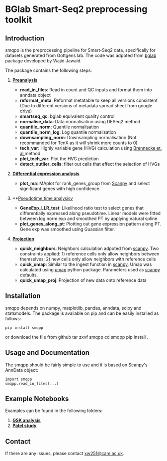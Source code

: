 # BGlab Smart-Seq2 preprocessing toolkit

## Introduction

smqpp is the preprocessing pipeline for Smart-Seq2 data, specifically for datasets generated from Gottgens lab. The code was adpoted from [bglab](https://github.com/wjawaid/bglab) package developed by Wajid Jawaid.

The package contains the following steps:
1. **<ins>Preanalysis</ins>**
	- **read_in_files**: Read in count and QC inputs and format them into anndata object
	- **reformat_meta**: Reformat metatable to keep all versions consistent (Due to different versions of metadata spread sheet from google drive)
	- **smartseq_qc**: bglab equivalent quality control
	- **normalise_data**: Data normalisation using DESeq2 method
	- **quantile_norm**: Quantile normalisation
	- **quantile_norm_log**: Log quantile normalisation
	- **downsampling_norm**: Downsampling normalisation (Not recommanded for TenX as it will shrink more counts to 0)
	- **tech_var**: Highly variable gene (HVG) calculation using [Brennecke et. al
](https://www.nature.com/articles/nmeth.2645?proof=trueInJun) method
	- **plot_tech_var**: Plot the HVG prediction
	- **detect_outlier_cells**: filter out cells that effect the selection of HVGs

2. **<ins>Differential expression analysis</ins>**
	- **plot_ma**: MAplot for rank_genes_group from [Scanpy](https://github.com/theislab/scanpy) and select significant genes with high confidence

3. **<ins>Pseudotime time analysisv
	- **GeneExp_LLR_test**: Likelihood ratio test to select genes that differentially expressed along pseudotime. Linear models were fitted between log norm exp and smoothed PT by applying natural spline.
	- **plot_genes_along_pt**: Plotting out gene expression pattern along PT. Gene exp was smoothed using Guassian filter.

4. **<ins>Projection</ins>**
	- **quick_neighbors**: Neighbors calculation adpoted from [scanpy](https://github.com/theislab/scanpy). Two constraints applied: 1) reference cells only allow neighbors between themselves; 2) new cells only allow neighbors with reference cells
	- q**uick_umap**: Similar to the ingest function in [scanpy](https://github.com/theislab/scanpy). Umap was calculated using [umap](https://github.com/lmcinnes/umap) python package. Parameters used as [scanpy](https://github.com/theislab/scanpy) defaults.
	- **quick_umap_proj**: Projection of new data onto reference data

## Installation

smqpp depends on numpy, matplotlib, pandas, anndata, scipy and statsmodels. The package is available on pip and can be easily installed as follows:

	pip install smqpp
or
	download the file from github 
	tar zxvf smqpp
	cd smqpp
	pip install .

## Usage and Documentation

The smqpp should be fairly simple to use and it is based on Scanpy's AnnData object:

	import smqpp
	smqpp.read_in_files(...)

## Example Notebooks

Examples can be found in the following folders: 
1. **<ins>[GSK analysis](https://github.com/SharonWang/GSK_analysis)</ins>**
2. **<ins>[Patel study](https://github.com/SharonWang/Patel_Study)</ins>**

## Contact

If there are any issues, please contact xw251@cam.ac.uk.




